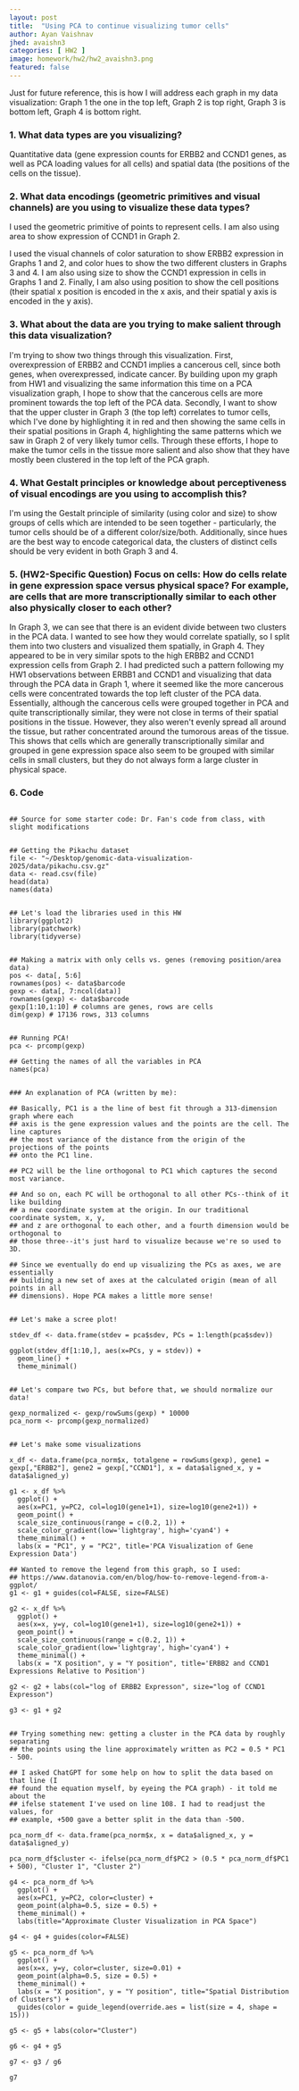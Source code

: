 ```yaml
---
layout: post
title:  "Using PCA to continue visualizing tumor cells"
author: Ayan Vaishnav
jhed: avaishn3
categories: [ HW2 ]
image: homework/hw2/hw2_avaishn3.png
featured: false
---
```


Just for future reference, this is how I will address each graph in my data visualization: Graph 1 the one in the top left, Graph 2 is top right, Graph 3 is bottom left, Graph 4 is bottom right.

### 1. What data types are you visualizing?

Quantitative data (gene expression counts for ERBB2 and CCND1 genes, as well as PCA loading values for all cells) and spatial data (the positions of the cells on the tissue).

### 2. What data encodings (geometric primitives and visual channels) are you using to visualize these data types?

I used the geometric primitive of points to represent cells. I am also using area to show expression of CCND1 in Graph 2.

I used the visual channels of color saturation to show ERBB2 expression in Graphs 1 and 2, and color hues to show the two different clusters in Graphs 3 and 4. I am also using size to show the CCND1 expression in cells in Graphs 1 and 2. Finally, I am also using position to show the cell positions (their spatial x position is encoded in the x axis, and their spatial y axis is encoded in the y axis).

### 3. What about the data are you trying to make salient through this data visualization?

I'm trying to show two things through this visualization. First, overexpression of ERBB2 and CCND1 implies a cancerous cell, since both genes, when overexpressed, indicate cancer. By building upon my graph from HW1 and visualizing the same information this time on a PCA visualization graph, I hope to show that the cancerous cells are more prominent towards the top left of the PCA data. Secondly, I want to show that the upper cluster in Graph 3 (the top left) correlates to tumor cells, which I've done by highlighting it in red and then showing the same cells in their spatial positions in Graph 4, highlighting the same patterns which we saw in Graph 2 of very likely tumor cells. Through these efforts, I hope to make the tumor cells in the tissue more salient and also show that they have mostly been clustered in the top left of the PCA graph.

### 4. What Gestalt principles or knowledge about perceptiveness of visual encodings are you using to accomplish this?

I'm using the Gestalt principle of similarity (using color and size) to show groups of cells which are intended to be seen together - particularly, the tumor cells should be of a different color/size/both. Additionally, since hues are the best way to encode categorical data, the clusters of distinct cells should be very evident in both Graph 3 and 4.

### 5. **(HW2-Specific Question)** Focus on cells: How do cells relate in gene expression space versus physical space? For example, are cells that are more transcriptionally similar to each other also physically closer to each other?

In Graph 3, we can see that there is an evident divide between two clusters in the PCA data. I wanted to see how they would correlate spatially, so I split them into two clusters and visualized them spatially, in Graph 4. They appeared to be in very similar spots to the high ERBB2 and CCND1 expression cells from Graph 2. I had predicted such a pattern following my HW1 observations between ERBB1 and CCND1 and visualizing that data through the PCA data in Graph 1, where it seemed like the more cancerous cells were concentrated towards the top left cluster of the PCA data. Essentially, although the cancerous cells were grouped together in PCA and quite transcriptionally similar, they were not close in terms of their spatial positions in the tissue. However, they also weren't evenly spread all around the tissue, but rather concentrated around the tumorous areas of the tissue. This shows that cells which are generally transcriptionally similar and grouped in gene expression space also seem to be grouped with similar cells in small clusters, but they do not always form a large cluster in physical space.

### 6. Code

```{r}

## Source for some starter code: Dr. Fan's code from class, with slight modifications


## Getting the Pikachu dataset
file <- "~/Desktop/genomic-data-visualization-2025/data/pikachu.csv.gz"
data <- read.csv(file)
head(data)
names(data)


## Let's load the libraries used in this HW
library(ggplot2)
library(patchwork)
library(tidyverse)


## Making a matrix with only cells vs. genes (removing position/area data)
pos <- data[, 5:6]
rownames(pos) <- data$barcode
gexp <- data[, 7:ncol(data)]
rownames(gexp) <- data$barcode
gexp[1:10,1:10] # columns are genes, rows are cells
dim(gexp) # 17136 rows, 313 columns


## Running PCA!
pca <- prcomp(gexp)

## Getting the names of all the variables in PCA
names(pca)


### An explanation of PCA (written by me):

## Basically, PC1 is a the line of best fit through a 313-dimension graph where each
## axis is the gene expression values and the points are the cell. The line captures
## the most variance of the distance from the origin of the projections of the points
## onto the PC1 line.

## PC2 will be the line orthogonal to PC1 which captures the second most variance.

## And so on, each PC will be orthogonal to all other PCs--think of it like building
## a new coordinate system at the origin. In our traditional coordinate system, x, y,
## and z are orthogonal to each other, and a fourth dimension would be orthogonal to
## those three--it's just hard to visualize because we're so used to 3D.

## Since we eventually do end up visualizing the PCs as axes, we are essentially
## building a new set of axes at the calculated origin (mean of all points in all
## dimensions). Hope PCA makes a little more sense!


## Let's make a scree plot!

stdev_df <- data.frame(stdev = pca$sdev, PCs = 1:length(pca$sdev))

ggplot(stdev_df[1:10,], aes(x=PCs, y = stdev)) +
  geom_line() +
  theme_minimal()


## Let's compare two PCs, but before that, we should normalize our data!

gexp_normalized <- gexp/rowSums(gexp) * 10000
pca_norm <- prcomp(gexp_normalized)


## Let's make some visualizations

x_df <- data.frame(pca_norm$x, totalgene = rowSums(gexp), gene1 = gexp[,"ERBB2"], gene2 = gexp[,"CCND1"], x = data$aligned_x, y = data$aligned_y)

g1 <- x_df %>%
  ggplot() + 
  aes(x=PC1, y=PC2, col=log10(gene1+1), size=log10(gene2+1)) + 
  geom_point() + 
  scale_size_continuous(range = c(0.2, 1)) + 
  scale_color_gradient(low='lightgray', high='cyan4') + 
  theme_minimal() + 
  labs(x = "PC1", y = "PC2", title='PCA Visualization of Gene Expression Data')

## Wanted to remove the legend from this graph, so I used:
## https://www.datanovia.com/en/blog/how-to-remove-legend-from-a-ggplot/
g1 <- g1 + guides(col=FALSE, size=FALSE)

g2 <- x_df %>%
  ggplot() + 
  aes(x=x, y=y, col=log10(gene1+1), size=log10(gene2+1)) + 
  geom_point() + 
  scale_size_continuous(range = c(0.2, 1)) + 
  scale_color_gradient(low='lightgray', high='cyan4') + 
  theme_minimal() +
  labs(x = "X position", y = "Y position", title='ERBB2 and CCND1 Expressions Relative to Position')

g2 <- g2 + labs(col="log of ERBB2 Expresson", size="log of CCND1 Expresson")

g3 <- g1 + g2


## Trying something new: getting a cluster in the PCA data by roughly separating
## the points using the line approximately written as PC2 = 0.5 * PC1 - 500.

## I asked ChatGPT for some help on how to split the data based on that line (I
## found the equation myself, by eyeing the PCA graph) - it told me about the
## ifelse statement I've used on line 108. I had to readjust the values, for
## example, +500 gave a better split in the data than -500.

pca_norm_df <- data.frame(pca_norm$x, x = data$aligned_x, y = data$aligned_y)

pca_norm_df$cluster <- ifelse(pca_norm_df$PC2 > (0.5 * pca_norm_df$PC1 + 500), "Cluster 1", "Cluster 2")

g4 <- pca_norm_df %>%
  ggplot() +
  aes(x=PC1, y=PC2, color=cluster) +
  geom_point(alpha=0.5, size = 0.5) +
  theme_minimal() +
  labs(title="Approximate Cluster Visualization in PCA Space")

g4 <- g4 + guides(color=FALSE)

g5 <- pca_norm_df %>%
  ggplot() +
  aes(x=x, y=y, color=cluster, size=0.01) +
  geom_point(alpha=0.5, size = 0.5) +
  theme_minimal() +
  labs(x = "X position", y = "Y position", title="Spatial Distribution of Clusters") +
  guides(color = guide_legend(override.aes = list(size = 4, shape = 15)))

g5 <- g5 + labs(color="Cluster")

g6 <- g4 + g5

g7 <- g3 / g6

g7

```
